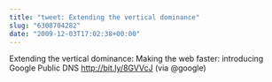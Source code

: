 ```yaml
---
title: "tweet: Extending the vertical dominance"
slug: "6308704282"
date: "2009-12-03T17:02:38+00:00"
---
```

Extending the vertical dominance: Making the web faster: introducing Google Public DNS http://bit.ly/8GVVcJ (via @google)